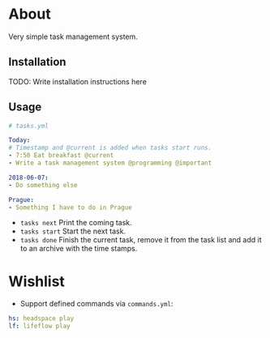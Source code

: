 # About

Very simple task management system.

## Installation

TODO: Write installation instructions here

## Usage

```yaml
# tasks.yml

Today:
# Timestamp and @current is added when tasks start runs.
- 7:50 Eat breakfast @current
- Write a task management system @programming @important

2018-06-07:
- Do something else

Prague:
- Something I have to do in Prague
```

- `tasks next` Print the coming task.
- `tasks start` Start the next task.
- `tasks done` Finish the current task, remove it from the task list and add it to an archive with the time stamps.

# Wishlist

- Support defined commands via `commands.yml`:
```yaml
hs: headspace play
lf: lifeflow play
```

